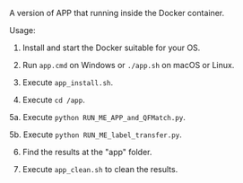 A version of APP that running inside the Docker container.


Usage:


1. Install and start the Docker suitable for your OS.

2. Run `app.cmd` on Windows or `./app.sh` on macOS or Linux.

3. Execute `app_install.sh`.

4. Execute `cd /app`.

5a. Execute `python RUN_ME_APP_and_QFMatch.py`.

5b. Execute `python RUN_ME_label_transfer.py`.

6. Find the results at the "app" folder.

7. Execute `app_clean.sh` to clean the results.

